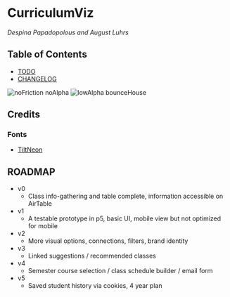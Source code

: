 # CurriculumViz

*Despina Papadopolous and August Luhrs*

## Table of Contents

- [TODO](./TODO.md)
- [CHANGELOG](./CHANGELOG.md)

![noFriction noAlpha](documentation/nodes_noFrictionAlpha.png)
![lowAlpha bounceHouse](documentation/nodes_bounceHouseLowAlpha.png)

## Credits

### Fonts

- [TiltNeon](https://fonts.google.com/specimen/Tilt+Neon)

## ROADMAP

- v0
  - Class info-gathering and table complete, information accessible on AirTable
- v1
  - A testable prototype in p5, basic UI, mobile view but not optimized for mobile
- v2
  - More visual options, connections, filters, brand identity
- v3
  - Linked suggestions / recommended classes
- v4
  - Semester course selection / class schedule builder / email form
- v5
  - Saved student history via cookies, 4 year plan
